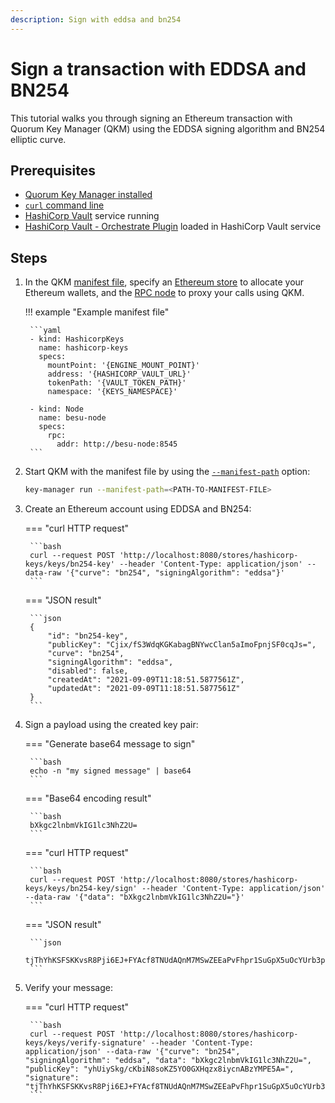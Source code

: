 ```yaml
---
description: Sign with eddsa and bn254
---
```


# Sign a transaction with EDDSA and BN254

This tutorial walks you through signing an Ethereum transaction with Quorum Key Manager (QKM) using the EDDSA signing
algorithm and BN254 elliptic curve.

## Prerequisites

- [Quorum Key Manager installed](../Get-Started/Build-From-Source.md)
- [`curl` command line](https://curl.se/download.html)
- [HashiCorp Vault](https://github.com/hashicorp/vault) service running
- [HashiCorp Vault - Orchestrate Plugin](https://github.com/ConsenSys/orchestrate-hashicorp-vault-plugin) loaded in HashiCorp Vault service

## Steps

1. In the QKM [manifest file](../HowTo/Use-Manifest-File/Overview.md), specify an
   [Ethereum store](../HowTo/Use-Manifest-File/Store.md#ethereum-store) to allocate your Ethereum wallets, and the
   [RPC node](../HowTo/Use-Manifest-File/Node.md) to proxy your calls using QKM.

    !!! example "Example manifest file"

        ```yaml
        - kind: HashicorpKeys
          name: hashicorp-keys
          specs:
            mountPoint: '{ENGINE_MOUNT_POINT}'
            address: '{HASHICORP_VAULT_URL}'
            tokenPath: '{VAULT_TOKEN_PATH}'
            namespace: '{KEYS_NAMESPACE}'

        - kind: Node
          name: besu-node
          specs:
            rpc:
              addr: http://besu-node:8545
        ```

2. Start QKM with the manifest file by using the [`--manifest-path`](../Reference/CLI-Syntax.md#manifest-path) option:

    ```bash
    key-manager run --manifest-path=<PATH-TO-MANIFEST-FILE>
    ```

3. Create an Ethereum account using EDDSA and BN254:

    === "curl HTTP request"

        ```bash
        curl --request POST 'http://localhost:8080/stores/hashicorp-keys/keys/bn254-key' --header 'Content-Type: application/json' --data-raw '{"curve": "bn254", "signingAlgorithm": "eddsa"}'
        ```

    === "JSON result"

        ```json
        {
            "id": "bn254-key",
            "publicKey": "Cjix/fS3WdqKGKabagBNYwcClan5aImoFpnjSF0cqJs=",
            "curve": "bn254",
            "signingAlgorithm": "eddsa",
            "disabled": false,
            "createdAt": "2021-09-09T11:18:51.5877561Z",
            "updatedAt": "2021-09-09T11:18:51.5877561Z"
        }
        ```

4. Sign a payload using the created key pair:

    === "Generate base64 message to sign"

        ```bash
        echo -n "my signed message" | base64
        ```

    === "Base64 encoding result"

        ```bash
        bXkgc2lnbmVkIG1lc3NhZ2U=
        ```

    === "curl HTTP request"

        ```bash
        curl --request POST 'http://localhost:8080/stores/hashicorp-keys/keys/bn254-key/sign' --header 'Content-Type: application/json' --data-raw '{"data": "bXkgc2lnbmVkIG1lc3NhZ2U="}'
        ```

    === "JSON result"

        ```json
        tjThYhKSFSKKvsR8Pji6EJ+FYAcf8TNUdAQnM7MSwZEEaPvFhpr1SuGpX5uOcYUrb3pBA8cLk8xcbKtvZ56qWA==
        ```

5. Verify your message:

    === "curl HTTP request"

        ```bash
        curl --request POST 'http://localhost:8080/stores/hashicorp-keys/keys/verify-signature' --header 'Content-Type: application/json' --data-raw '{"curve": "bn254", "signingAlgorithm": "eddsa", "data": "bXkgc2lnbmVkIG1lc3NhZ2U=", "publicKey": "yhUiySkg/cKbiN8soKZ5YO0GXHqzx8iycnABzYMPE5A=", "signature": "tjThYhKSFSKKvsR8Pji6EJ+FYAcf8TNUdAQnM7MSwZEEaPvFhpr1SuGpX5uOcYUrb3pBA8cLk8xcbKtvZ56qWA=="}'
        ```
